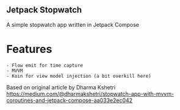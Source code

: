 ## Jetpack Stopwatch

A simple stopwatch app written in Jetpack Compose

# Features
    - Flow emit for time capture
    - MVVM
    - Koin for view model injection (a bit overkill here)

Based on original article by Dharma Kshetri
https://medium.com/@dharmakshetri/stopwatch-app-with-mvvm-coroutines-and-jetpack-compose-aa033e2ec042
